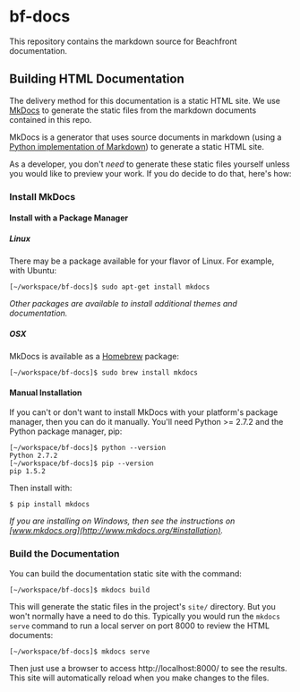 # bf-docs

This repository contains the markdown source for Beachfront documentation.

## Building HTML Documentation

The delivery method for this documentation is a static HTML site.  We use
[MkDocs](http://www.mkdocs.org/) to generate the static files from the markdown
documents contained in this repo.

MkDocs is a generator that uses source documents in markdown (using a [Python
implementation of Markdown](https://pypi.python.org/pypi/Markdown/)) to
generate a static HTML site.

As a developer, you don't _need_ to generate these static files yourself unless
you would like to preview your work.  If you do decide to do that, here's how:

### Install MkDocs

#### Install with a Package Manager

##### Linux

There may be a package available for your flavor of Linux.  For example, with Ubuntu:

```
[~/workspace/bf-docs]$ sudo apt-get install mkdocs
```

_Other packages are available to install additional themes and documentation._

##### OSX

MkDocs is available as a [Homebrew](https://brew.sh/) package:

```
[~/workspace/bf-docs]$ sudo brew install mkdocs
```

#### Manual Installation

If you can't or don't want to install MkDocs with your platform's package
manager, then you can do it manually.  You'll need Python >= 2.7.2 and the
Python package manager, pip:

```
[~/workspace/bf-docs]$ python --version
Python 2.7.2
[~/workspace/bf-docs]$ pip --version
pip 1.5.2
```

Then install with:

```
$ pip install mkdocs
```

_If you are installing on Windows, then see the instructions on
[www.mkdocs.org](http://www.mkdocs.org/#installation)._

### Build the Documentation

You can build the documentation static site with the command:

```
[~/workspace/bf-docs]$ mkdocs build
```

This will generate the static files in the project's `site/` directory.  But
you won't normally have a need to do this.  Typically you would run the `mkdocs
serve` command to run a local server on port 8000 to review the HTML documents:

```
[~/workspace/bf-docs]$ mkdocs serve
```

Then just use a browser to access http://localhost:8000/ to see the results.
This site will automatically reload when you make changes to the files.
